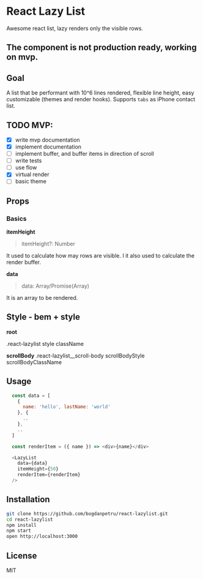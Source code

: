# React Lazy List

Awesome react list, lazy renders only the visible rows.

## The component is not production ready, working on mvp.

## Goal
A list that be performant with 10^6 lines rendered, flexible line height, easy customizable (themes and render hooks). Supports `tabs` as iPhone contact list.

## TODO MVP:
- [x] write mvp documentation
- [x] implement documentation
- [ ] implement buffer, and buffer items in direction of scroll
- [ ] write tests
- [ ] use flow
- [x] virtual render
- [ ] basic theme

## Props

### Basics

**itemHeight**
> itemHeight?: Number

It used to calculate how may rows are visible. I it also used to calculate the render buffer.

**data**
> data: Array/Promise(Array)

It is an array to be rendered.



## Style - bem + style

**root**

.react-lazylist
style
className


**scrollBody**
.react-lazylist__scroll-body
scrollBodyStyle
scrollBodyClassName



## Usage

```js
  const data = [
    {
      name: 'hello', lastName: 'world'
    }, {
      ..
    },
    ..
  ]

  const renderItem = ({ name }) => <div>{name}</div>

  <LazyList
    data={data}
    itemHeight={50}
    renderItem={renderItem}
  />
```

## Installation

```bash
git clone https://github.com/bogdanpetru/react-lazylist.git
cd react-lazylist
npm install
npm start
open http://localhost:3000
```

## License
MIT
